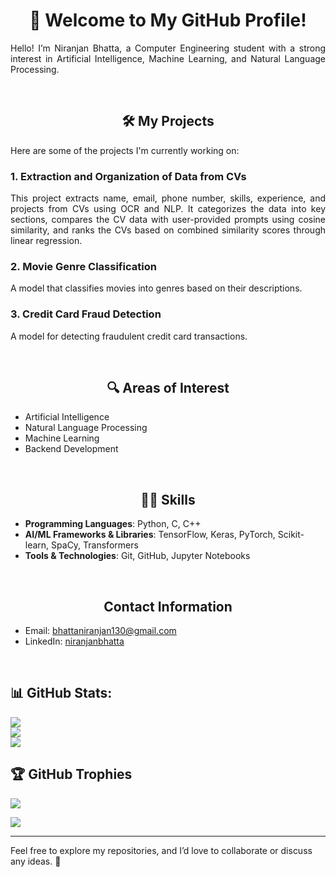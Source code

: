 <h1 align="center">👋 Welcome to My GitHub Profile!</h1>

<p align="justify">
Hello! I’m Niranjan Bhatta, a Computer Engineering student with a strong interest in Artificial Intelligence, Machine Learning, and Natural Language Processing.
</p>

<br>

<h2 align="center">🛠️ My Projects</h2>

<p align="justify">
Here are some of the projects I'm currently working on:
</p>


<h3>1. <b>Extraction and Organization of Data from CVs</b></h3>  
<p align="justify">
This project extracts name, email, phone number, skills, experience, and projects from CVs using OCR and NLP. It categorizes the data into key sections, compares the CV data with user-provided prompts using cosine similarity, and ranks the CVs based on combined similarity scores through linear regression.
</p>

<h3>2. <b>Movie Genre Classification</b></h3>  
<p align="justify">
A model that classifies movies into genres based on their descriptions.
</p>

<h3>3. <b>Credit Card Fraud Detection</b></h3>  
<p align="justify">
A model for detecting fraudulent credit card transactions.
</p>

<br>

<h2 align="center">🔍 Areas of Interest</h2>

- Artificial Intelligence
- Natural Language Processing
- Machine Learning
- Backend Development

<br>

<h2 align="center">🧑‍💻 Skills</h2>

<p align="center">
<ul>
  <li><b>Programming Languages</b>: Python, C, C++</li>
  <li><b>AI/ML Frameworks & Libraries</b>: TensorFlow, Keras, PyTorch, Scikit-learn, SpaCy, Transformers</li>
  <li><b>Tools & Technologies</b>: Git, GitHub, Jupyter Notebooks</li>
</ul>
</p>

<br>

<h2 align="center">Contact Information</h2>

- Email: [bhattaniranjan130@gmail.com](mailto:bhattaniranjan130@gmail.com)
- LinkedIn: [niranjanbhatta](https://www.linkedin.com/in/niranjanbhatta)

<br>

<h2>📊 GitHub Stats:</h2>

![](https://github-readme-stats.vercel.app/api?username=Niranjanbhatta&theme=dark&hide_border=false&include_all_commits=false&count_private=true)<br/>
![](https://nirzak-streak-stats.vercel.app/?user=Niranjanbhatta&theme=dark&hide_border=false)<br/>
![](https://github-readme-stats.vercel.app/api/top-langs/?username=Niranjanbhatta&theme=dark&hide_border=false&include_all_commits=false&count_private=true)

<h2>🏆 GitHub Trophies</h2>

![](https://github-profile-trophy.vercel.app/?username=Niranjanbhatta&theme=radical&no-frame=false&no-bg=true&margin-w=4)

[![](https://visitcount.itsvg.in/api?id=Niranjanbhatta&icon=0&color=0)](https://visitcount.itsvg.in)


---

Feel free to explore my repositories, and I’d love to collaborate or discuss any ideas. 🚀